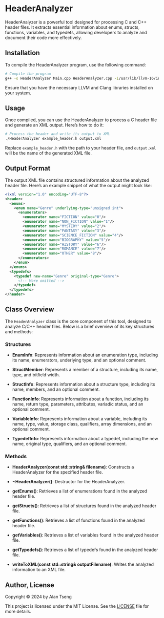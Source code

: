 # HeaderAnalyzer

HeaderAnalyzer is a powerful tool designed for processing C and C++ header files. It extracts essential information about enums, structs, functions, variables, and typedefs, allowing developers to analyze and document their code more effectively.

## Installation

To compile the HeaderAnalyzer program, use the following command:

```bash
# Compile the program
g++ -o HeaderAnalyzer Main.cpp HeaderAnalyzer.cpp -I/usr/lib/llvm-16/include -L/usr/lib/llvm-16/lib -lclang
```

Ensure that you have the necessary LLVM and Clang libraries installed on your system.

## Usage

Once compiled, you can use the HeaderAnalyzer to process a C header file and generate an XML output. Here’s how to do it:

```bash
# Process the header and write its output to XML
./HeaderAnalyzer example_header.h output.xml
```

Replace `example_header.h` with the path to your header file, and `output.xml` will be the name of the generated XML file.

## Output Format

The output XML file contains structured information about the analyzed header file. Here’s an example snippet of what the output might look like:

```xml
<?xml version="1.0" encoding="UTF-8"?>
<header>
  <enums>
    <enum name="Genre" underlying-type="unsigned int">
      <enumerators>
        <enumerator name="FICTION" value="0"/>
        <enumerator name="NON_FICTION" value="1"/>
        <enumerator name="MYSTERY" value="2"/>
        <enumerator name="FANTASY" value="3"/>
        <enumerator name="SCIENCE_FICTION" value="4"/>
        <enumerator name="BIOGRAPHY" value="5"/>
        <enumerator name="HISTORY" value="6"/>
        <enumerator name="ROMANCE" value="7"/>
        <enumerator name="OTHER" value="8"/>
      </enumerators>
    </enum>
  </enums>
  <typedefs>
    <typedef new-name="Genre" original-type="Genre">
      <!-- More omitted -->
    </typedef>
  </typedefs>
</header>
```

## Class Overview

The `HeaderAnalyzer` class is the core component of this tool, designed to analyze C/C++ header files. Below is a brief overview of its key structures and methods:

### Structures

- **EnumInfo**: Represents information about an enumeration type, including its name, enumerators, underlying type, and an optional comment.
  
- **StructMember**: Represents a member of a structure, including its name, type, and bitfield width.

- **StructInfo**: Represents information about a structure type, including its name, members, and an optional comment.

- **FunctionInfo**: Represents information about a function, including its name, return type, parameters, attributes, variadic status, and an optional comment.

- **VariableInfo**: Represents information about a variable, including its name, type, value, storage class, qualifiers, array dimensions, and an optional comment.

- **TypedefInfo**: Represents information about a typedef, including the new name, original type, qualifiers, and an optional comment.

### Methods

- **HeaderAnalyzer(const std::string& filename)**: Constructs a HeaderAnalyzer for the specified header file.

- **~HeaderAnalyzer()**: Destructor for the HeaderAnalyzer.

- **getEnums()**: Retrieves a list of enumerations found in the analyzed header file.

- **getStructs()**: Retrieves a list of structures found in the analyzed header file.

- **getFunctions()**: Retrieves a list of functions found in the analyzed header file.

- **getVariables()**: Retrieves a list of variables found in the analyzed header file.

- **getTypedefs()**: Retrieves a list of typedefs found in the analyzed header file.

- **writeToXML(const std::string& outputFilename)**: Writes the analyzed information to an XML file.

## Author, License

Copyright :copyright: 2024 by Alan Tseng

This project is licensed under the MIT License. See the [LICENSE](LICENSE) file for more details.

